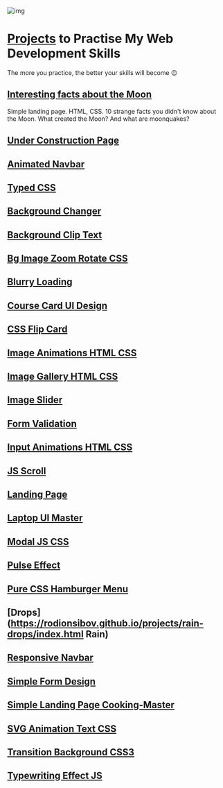 ![img](https://rodionsibov.github.io/projects/projects-start-page.png)

# [Projects](https://rodionsibov.github.io/projects/index.html "See projects") to Practise My Web Development Skills

The more you practice, the better your skills will become 😉

## [Interesting facts about the Moon](https://rodionsibov.github.io/projects/facts-about-the-moon/index.html)

Simple landing page. HTML, CSS. 10 strange facts you didn't know about the Moon. What created the Moon? And what are moonquakes?

## [Under Construction Page](https://rodionsibov.github.io/projects/under-construction-page/index.html)

## [Animated Navbar](https://rodionsibov.github.io/projects/animated-navbar/index.html)

## [Typed CSS](https://rodionsibov.github.io/projects/typed-css/index.html)

## [Background Changer](https://rodionsibov.github.io/projects/background-changer/index.html)

## [Background Clip Text](https://rodionsibov.github.io/projects/background-clip-text/index.html)

## [Bg Image Zoom Rotate CSS](https://rodionsibov.github.io/projects/bg-image-zoom-rotate-css/index.html)

## [Blurry Loading](https://rodionsibov.github.io/projects/blurry-loading/index.html)

## [Course Card UI Design](https://rodionsibov.github.io/projects/course-card-ui-design/index.html)

## [CSS Flip Card](https://rodionsibov.github.io/projects/css-flip-card/index.html)

## [Image Animations HTML CSS](https://rodionsibov.github.io/projects/image-animations-html-css/index.html)

## [Image Gallery HTML CSS](https://rodionsibov.github.io/projects/image-gallery-html-css/index.html)

## [Image Slider](https://rodionsibov.github.io/projects/image-slider/index.html)

## [Form Validation](https://rodionsibov.github.io/projects/form-validation/index.html)

## [Input Animations HTML CSS](https://rodionsibov.github.io/projects/input-animations-html-css/index.html)

## [JS Scroll](https://rodionsibov.github.io/projects/js-scroll/index.html)

## [Landing Page](https://rodionsibov.github.io/projects/landing-page/index.html)

## [Laptop UI Master](https://rodionsibov.github.io/projects/laptop-ui-master/index.html)

## [Modal JS CSS](https://rodionsibov.github.io/projects/modal-js-css/index.html)

## [Pulse Effect](https://rodionsibov.github.io/projects/pulse-effect/index.html)

## [Pure CSS Hamburger Menu](https://rodionsibov.github.io/projects/pure-css-hamburger-menu/index.html)

## [Drops](https://rodionsibov.github.io/projects/rain-drops/index.html Rain)

## [Responsive Navbar](https://rodionsibov.github.io/projects/responsive-navbar/index.html)

## [Simple Form Design](https://rodionsibov.github.io/projects/simple-form-design/index.html)

## [Simple Landing Page Cooking-Master](https://rodionsibov.github.io/projects/simple-landing-page-cooking-master/index.html)

## [SVG Animation Text CSS](https://rodionsibov.github.io/projects/svg-animation-text-css/index.html)

## [Transition Background CSS3](https://rodionsibov.github.io/projects/transition-background-css3/index.html)

## [Typewriting Effect JS](https://rodionsibov.github.io/projects/typewriting-effect-js/index.html)



